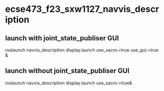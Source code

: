 # ecse473_f23_sxw1127_navvis_description
## launch with joint_state_publiser GUI
roslaunch navvis_description display.launch use_xacro:=true use_gui:=true &
## launch without joint_state_publiser GUI
roslaunch navvis_description display.launch use_xacro:=true&
